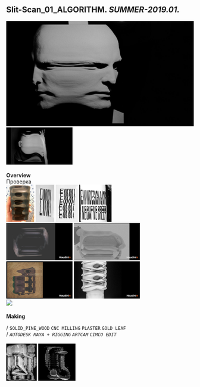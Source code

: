 
## Slit-Scan_01_ALGORITHM. _SUMMER-2019.01._  
![Slit-Scan_01_ALGORITHM](/projects/Slit-Scan_01_ALGORITHM/100.jpg)<a href="https://ewwgene.github.io/projects/Slit-Scan_01_ALGORITHM/110.jpg"><img src="/projects/Slit-Scan_01_ALGORITHM/110.jpg" height="100"></a> 
<br>  
**Overview**  
Проверка 
<br>
<a href="https://ewwgene.github.io/projects/Slit-Scan_01_ALGORITHM/Making/200.jpg"><img src="/projects/Slit-Scan_01_ALGORITHM/Making/200.jpg" height="100"></a> <a href="https://ewwgene.github.io/projects/Slit-Scan_01_ALGORITHM/Making/201.jpg"><img src="/projects/Slit-Scan_01_ALGORITHM/Making/201.jpg" height="100"></a> <a href="https://ewwgene.github.io/projects/Slit-Scan_01_ALGORITHM/Making/203.jpg"><img src="/projects/Slit-Scan_01_ALGORITHM/Making/203.jpg" height="100"></a> <a href="https://ewwgene.github.io/projects/Slit-Scan_01_ALGORITHM/Making/205.jpg"><img src="/projects/Slit-Scan_01_ALGORITHM/Making/205.jpg" height="100"></a> <br><a href="https://ewwgene.github.io/projects/Slit-Scan_01_ALGORITHM/Making/300.jpg"><img src="/projects/Slit-Scan_01_ALGORITHM/Making/300.jpg" height="100"></a> <a href="https://ewwgene.github.io/projects/Slit-Scan_01_ALGORITHM/Making/301.jpg"><img src="/projects/Slit-Scan_01_ALGORITHM/Making/301.jpg" height="100"></a> <a href="https://ewwgene.github.io/projects/Slit-Scan_01_ALGORITHM/Making/303.jpg"><img src="/projects/Slit-Scan_01_ALGORITHM/Making/303.jpg" height="100"></a> <a href="https://ewwgene.github.io/projects/Slit-Scan_01_ALGORITHM/Making/305.jpg"><img src="/projects/Slit-Scan_01_ALGORITHM/Making/305.jpg" height="100"></a> <br><a href="https://ewwgene.github.io/projects/Slit-Scan_01_ALGORITHM/Making/401h300.gif"><img src="/projects/Slit-Scan_01_ALGORITHM/Making/401h300.gif" height="300"></a> <br>  
**Making**  
  
/
`SOLID_PINE_WOOD` `CNC MILLING` `PLASTER` `GOLD LEAF`   
/
_`AUTODESK MAYA + RIGGING`_ _`ARTCAM`_ _`CIMCO EDIT`_   
<br>
<a href="https://ewwgene.github.io/projects/Slit-Scan_01_ALGORITHM/304.jpg"><img src="/projects/Slit-Scan_01_ALGORITHM/304.jpg" height="100"></a> <a href="https://ewwgene.github.io/projects/Slit-Scan_01_ALGORITHM/305.jpg"><img src="/projects/Slit-Scan_01_ALGORITHM/305.jpg" height="100"></a> 
<br>

